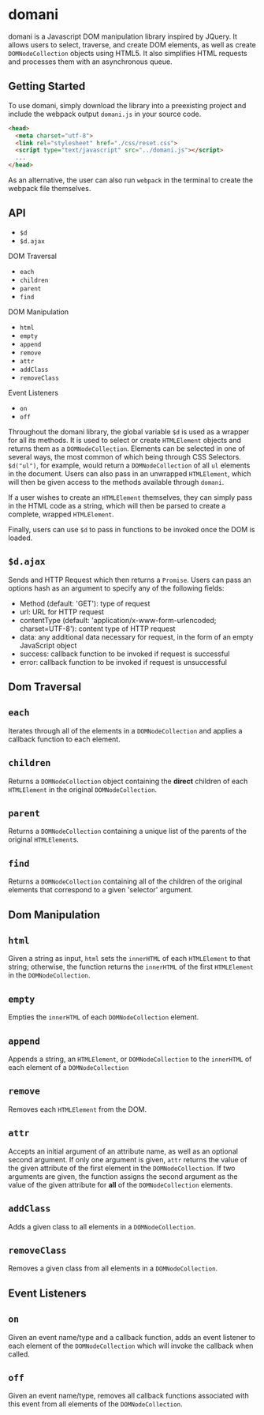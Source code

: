 # domani

domani is a Javascript DOM manipulation library inspired by JQuery. It allows users to select, traverse, and create DOM elements, as well as create `DOMNodeCollection` objects using HTML5. It also simplifies HTML requests and processes them with an asynchronous queue.

## Getting Started

To use domani, simply download the library into a preexisting project and include the webpack output `domani.js` in your source code.

```html
<head>
  <meta charset="utf-8">
  <link rel="stylesheet" href="./css/reset.css">
  <script type="text/javascript" src="../domani.js"></script>
  ...
</head>
```

As an alternative, the user can also run `webpack` in the terminal to create the webpack file themselves.

## API

* `$d`
* `$d.ajax`

DOM Traversal

* `each`
* `children`
* `parent`
* `find`

DOM Manipulation

* `html`
* `empty`
* `append`
* `remove`
* `attr`
* `addClass`
* `removeClass`

Event Listeners

* `on`
* `off`

Throughout the domani library, the global variable `$d` is used as a wrapper for all its methods. It is used to select or create `HTMLElement` objects and returns them as a `DOMNodeCollection`. Elements can be selected in one of several ways, the most common of which being through CSS Selectors. `$d("ul")`, for example, would return a `DOMNodeCollection` of all `ul` elements in the document. Users can also pass in an unwrapped `HTMLElement`, which will then be given access to the methods available through `domani`.

If a user wishes to create an `HTMLElement` themselves, they can simply pass in the HTML code as a string, which will then be parsed to create a complete, wrapped `HTMLElement`.

Finally, users can use `$d` to pass in functions to be invoked once the DOM is loaded.

## `$d.ajax`

Sends and HTTP Request which then returns a `Promise`. Users can pass an options hash as an argument to specify any of the following fields:
  * Method (default: 'GET'): type of request
  * url: URL for HTTP request
  * contentType (default: 'application/x-www-form-urlencoded; charset=UTF-8'): content type of HTTP request
  * data: any additional data necessary for request, in the form of an empty JavaScript object
  * success: callback function to be invoked if request is successful
  * error: callback function to be invoked if request is unsuccessful

## Dom Traversal

## `each`

Iterates through all of the elements in a `DOMNodeCollection` and applies a callback function to each element.

## `children`

Returns a `DOMNodeCollection` object containing the **direct** children of each `HTMLElement` in the original `DOMNodeCollection`.

## `parent`

Returns a `DOMNodeCollection` containing a unique list of the parents of the original `HTMLElement`s.

## `find`

Returns a `DOMNodeCollection` containing all of the children of the original elements that correspond to a given 'selector' argument.

## Dom Manipulation

## `html`

Given a string as input, `html` sets the `innerHTML` of each `HTMLElement` to that string; otherwise, the function returns the `innerHTML` of the first `HTMLElement` in the `DOMNodeCollection`.

## `empty`

Empties the `innerHTML` of each `DOMNodeCollection` element.

## `append`

Appends a string, an `HTMLElement`, or `DOMNodeCollection` to the `innerHTML` of each element of a `DOMNodeCollection`

## `remove`

Removes each `HTMLElement` from the DOM.

## `attr`

Accepts an initial argument of an attribute name, as well as an optional second argument. If only one argument is given, `attr` returns the value of the given attribute of the first element in the `DOMNodeCollection`. If two arguments are given, the function assigns the second argument as the value of the given attribute for **all** of the `DOMNodeCollection` elements.

## `addClass`

Adds a given class to all elements in a `DOMNodeCollection`.

## `removeClass`

Removes a given class from all elements in a `DOMNodeCollection`.

## Event Listeners

## `on`

Given an event name/type and a callback function, adds an event listener to each element of the `DOMNodeCollection` which will invoke the callback when called.

## `off`

Given an event name/type, removes all callback functions associated with this event from all elements of the `DOMNodeCollection`.
